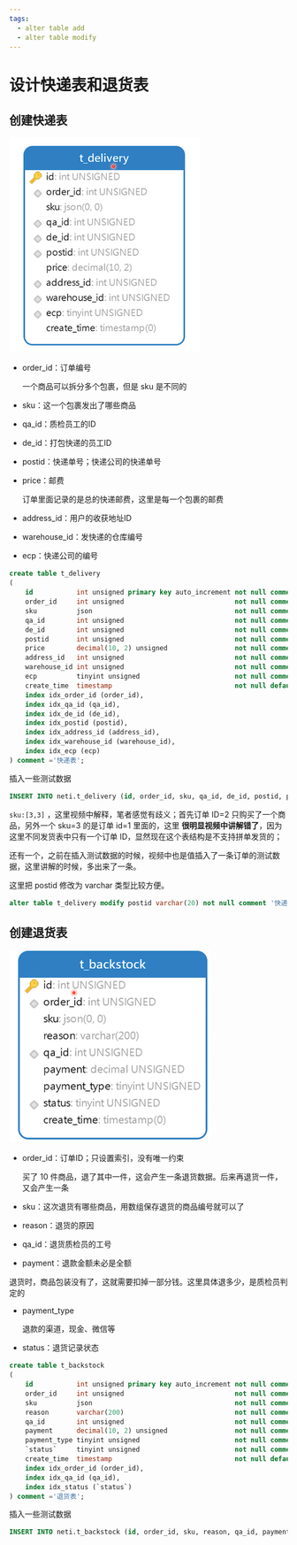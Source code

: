 ```yaml
---
tags:
  - alter table add
  - alter table modify
---
```


# 设计快递表和退货表

## 创建快递表

![image-20200607102720626](./assets/image-20200607102720626.png)

- order_id：订单编号

  一个商品可以拆分多个包裹，但是 sku 是不同的

- sku：这一个包裹发出了哪些商品

- qa_id：质检员工的ID

- de_id：打包快递的员工ID

- postid：快递单号；快递公司的快递单号

- price：邮费

  订单里面记录的是总的快递邮费，这里是每一个包裹的邮费

- address_id：用户的收获地址ID

- warehouse_id：发快递的仓库编号

- ecp：快递公司的编号

```sql
create table t_delivery
(
    id           int unsigned primary key auto_increment not null comment '主键',
    order_id     int unsigned                            not null comment '订单ID',
    sku          json                                    not null comment '商品',
    qa_id        int unsigned                            not null comment '质检员ID',
    de_id        int unsigned                            not null comment '发货员ID',
    postid       int unsigned                            not null comment '快递单号',
    price        decimal(10, 2) unsigned                 not null comment '快递费',
    address_id   int unsigned                            not null comment '收货地址ID',
    warehouse_id int unsigned                            not null comment '发货仓库ID',
    ecp          tinyint unsigned                        not null comment '快递公司编号',
    create_time  timestamp                               not null default now() comment '添加时间',
    index idx_order_id (order_id),
    index idx_qa_id (qa_id),
    index idx_de_id (de_id),
    index idx_postid (postid),
    index idx_address_id (address_id),
    index idx_warehouse_id (warehouse_id),
    index idx_ecp (ecp)
) comment ='快递表';
```

插入一些测试数据

```sql
INSERT INTO neti.t_delivery (id, order_id, sku, qa_id, de_id, postid, price, address_id, warehouse_id, ecp, create_time) VALUES (1, 2, '[3, 3]', 15, 17, 12333334, 60.00, 1, 1, 1, '2020-05-20 07:38:10');
```

`sku:[3,3]` ，这里视频中解释，笔者感觉有歧义；首先订单 ID=2 只购买了一个商品，另外一个 sku=3 的是订单 id=1 里面的，这里 **很明显视频中讲解错了**，因为这里不同发货表中只有一个订单 ID，显然现在这个表结构是不支持拼单发货的；

还有一个，之前在插入测试数据的时候，视频中也是值插入了一条订单的测试数据，这里讲解的时候，多出来了一条。

这里把 postid 修改为 varchar 类型比较方便。

```sql
alter table t_delivery modify postid varchar(20) not null comment '快递单号'
```



## 创建退货表

![image-20200607103831302](./assets/image-20200607103831302.png)

- order_id：订单ID；只设置索引，没有唯一约束

  买了 10 件商品，退了其中一件，这会产生一条退货数据。后来再退货一件，又会产生一条

- sku：这次退货有哪些商品，用数组保存退货的商品编号就可以了

- reason：退货的原因

- qa_id：退货质检员的工号

-  payment：退款金额未必是全额

  退货时，商品包装没有了，这就需要扣掉一部分钱。这里具体退多少，是质检员判定的

- payment_type

  退款的渠道，现金、微信等

- status：退货记录状态

```sql
create table t_backstock
(
    id           int unsigned primary key auto_increment not null comment '主键',
    order_id     int unsigned                            not null comment '订单ID',
    sku          json                                    not null comment '退货商品',
    reason       varchar(200)                            not null comment '退货原因',
    qa_id        int unsigned                            not null comment '质检员ID',
    payment      decimal(10, 2) unsigned                 not null comment '退款金额',
    payment_type tinyint unsigned                        not null comment '退款范式：1借记卡、2信用卡、3微信、4支付宝、5现金',
    `status`     tinyint unsigned                        not null comment '状态：1退货成功、2无法退货',
    create_time  timestamp                               not null default now() comment '添加时间',
    index idx_order_id (order_id),
    index idx_qa_id (qa_id),
    index idx_status (`status`)
) comment ='退货表';
```

插入一些测试数据

```sql
INSERT INTO neti.t_backstock (id, order_id, sku, reason, qa_id, payment, payment_type, status, create_time) VALUES (1, 2, '[3]', '质量问题', 15, 2999.00, 5, 1, '2020-05-20 07:49:37');
```

